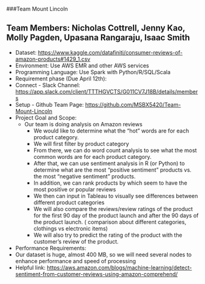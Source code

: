 ###Team Mount Lincoln
## Team Members: Nicholas Cottrell, Jenny Kao, Molly Pagden, Upasana Rangaraju, Isaac Smith
- Dataset: https://www.kaggle.com/datafiniti/consumer-reviews-of-amazon-products#1429_1.csv
- Environment: Use AWS EMR and other AWS services
- Programming Language: Use Spark with Python/R/SQL/Scala
- Requirement phase (Due April 12th): 
- Connect - Slack Channel: https://app.slack.com/client/TTTHGVCTS/G011CV7J18B/details/members
- Setup - Github Team Page: https://github.com/MSBX5420/Team-Mount-Lincoln
- Project Goal and Scope:
  - Our team is doing analysis on Amazon reviews
    -	We would like to determine what the “hot” words are for each product category. 
    - We will first filter by product category
    - From there, we can do word count analysis to see what the most common words are for each product category. 
    - After that, we can use sentiment analysis in R (or Python) to determine what are the most “positive sentiment” products vs. the most “negative sentiment” products. 
    - In addition, we can rank products by which seem to have the most positive or popular reviews
    - We then can input in Tableau to visually see differences between different product categories
    - We will also compare the reviews/review ratings  of the product for the first 90 day of the product launch and after the 90 days of the product launch. ( comparison about different categories, clothings vs electronic items)  
    - We will also try to predict the rating of the product with the customer’s review of the product. 
- Performance Requirements:
 - Our dataset is huge, almost 400 MB, so we will need several nodes to enhance performance and speed of processing
-	Helpful link:
https://aws.amazon.com/blogs/machine-learning/detect-sentiment-from-customer-reviews-using-amazon-comprehend/

